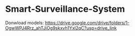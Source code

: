 # Smart-Surveillance-System
Donwload models: https://drive.google.com/drive/folders/1-OgwWPJ4Rrz_ahTJiOg9skxvh1Yxl2qC?usp=drive_link
